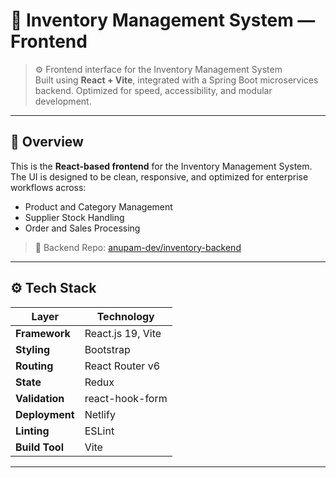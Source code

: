 # 💼 Inventory Management System — Frontend

> ⚙️ Frontend interface for the Inventory Management System  
> Built using **React + Vite**, integrated with a Spring Boot microservices backend. Optimized for speed, accessibility, and modular development.

---

## 🧭 Overview

This is the **React-based frontend** for the Inventory Management System. The UI is designed to be clean, responsive, and optimized for enterprise workflows across:

- Product and Category Management  
- Supplier Stock Handling  
- Order and Sales Processing  

> 🔗 Backend Repo: [anupam-dev/inventory-backend](https://github.com/Anupamlugun/inventory-management-backend)

---

## ⚙️ Tech Stack

| Layer         | Technology                                      |
|---------------|-------------------------------------------------|
| **Framework** | React.js 19, Vite                               |
| **Styling**   | Bootstrap                                      |
| **Routing**   | React Router v6                                 |
| **State**     | Redux                                           |
| **Validation**| react-hook-form                                |
| **Deployment**| Netlify                                         |
| **Linting**   | ESLint                                           |
| **Build Tool**| Vite                                            |

---

